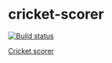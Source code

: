 # cricket-scorer

[![Build status](https://ci.appveyor.com/api/projects/status/6w7n91cuu8q31xtq?svg=true)](https://ci.appveyor.com/project/ChrisDobby/cricket-scorer)

[Cricket scorer](https://cricket-scorer.chrisdobby.dev)
